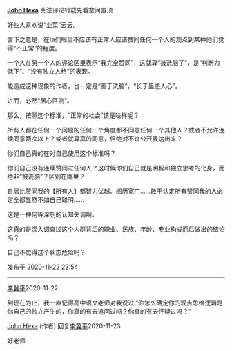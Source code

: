 [**John Hexa**](https://www.zhihu.com/people/mcbig)
关注评论转载先看空间置顶
>
好些人喜欢说“韭菜”云云。  
  >
言下之意是，在ta们眼里不应该有正常人应该赞同任何一个人的观点到某种他们觉得“不正常”的程度。  
  >
一个人在另一个人的评论区里表示“我完全赞同”，这就算“被洗脑了”，是“判断力低下”、“没有独立人格”的表现。  
  >
能造成这种现象的作者，也一定是“善于洗脑”，“长于蛊惑人心”。  
  >
进而，必然“居心叵测”。  
  >
那么，按照这个标准，“正常的社会”该是啥样呢？  
  >
所有人都在任何一个问题的任何一个角度都不同意任何一个其他人？或者不允许连续同意两次以上？或者就算真的同意，但绝对不许公开表达出来？  
  >
你们自己真的在对自己使用这个标准吗？  
  >
你们自己没有连续赞同过任何人？这时候你们自己就是明智和独立思考的化身，而绝非“被洗脑”？区别在哪里？  
  >
自居比赞同我的【所有人】都智力优越、阅历宽广……敢于认定所有赞同我的人必定全都显然不如自己聪明……  
  >
  >
这是一种何等深刻的认知失调啊。  
  >
这真的是深入调查过这个人群背后的职业、民族、年龄、专业构成而后做出的结论吗？  
  >
自己不觉得这个状态危险吗？

[发布于 2020-11-22 23:54](https://www.zhihu.com/pin/1313993499159441408)

---

[李冀平](https://www.zhihu.com/people/tu-zhao-xuan-65)​2020-11-22
>
到现在为止，我一直记得高中语文老师对我说过:“你怎么确定你的观点思维逻辑是你自己的独立产生的，你真的有去追问过吗？你真的有去怀疑过吗？”
  
[John Hexa](https://www.zhihu.com/people/mcbig)​ (作者) 回复[李冀平](https://www.zhihu.com/people/tu-zhao-xuan-65)​2020-11-23
>
好老师